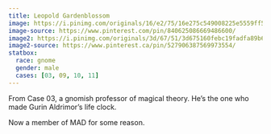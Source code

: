 ```yaml
---
title: Leopold Gardenblossom
image: https://i.pinimg.com/originals/16/e2/75/16e275c549008225e5559ff55eb64a5a.jpg
image-source: https://www.pinterest.com/pin/840625086669486600/
image2: https://i.pinimg.com/originals/3d/67/51/3d675160febc19fadfa89b66e47bbd60.jpg
image2-source: https://www.pinterest.ca/pin/527906387569973554/
statbox:
  race: gnome
  gender: male
  cases: [03, 09, 10, 11]
---
```


From Case 03, a gnomish professor of magical theory. He’s the one who made Gurin Aldrimor’s life clock. 

Now a member of MAD for some reason.
